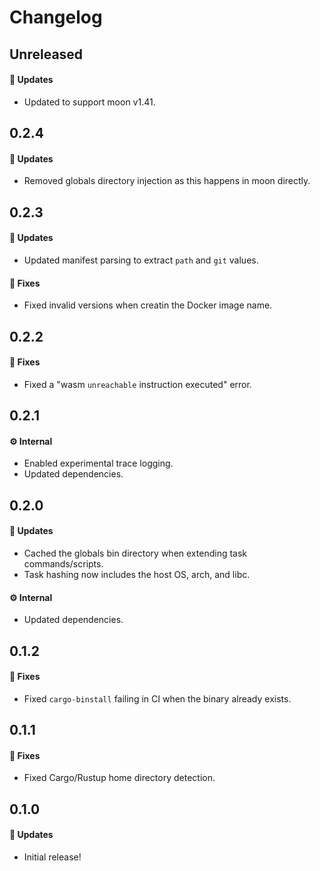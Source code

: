 # Changelog

## Unreleased

#### 🚀 Updates

- Updated to support moon v1.41.

## 0.2.4

#### 🚀 Updates

- Removed globals directory injection as this happens in moon directly.

## 0.2.3

#### 🚀 Updates

- Updated manifest parsing to extract `path` and `git` values.

#### 🐞 Fixes

- Fixed invalid versions when creatin the Docker image name.

## 0.2.2

#### 🐞 Fixes

- Fixed a "wasm `unreachable` instruction executed" error.

## 0.2.1

#### ⚙️ Internal

- Enabled experimental trace logging.
- Updated dependencies.

## 0.2.0

#### 🚀 Updates

- Cached the globals bin directory when extending task commands/scripts.
- Task hashing now includes the host OS, arch, and libc.

#### ⚙️ Internal

- Updated dependencies.

## 0.1.2

#### 🐞 Fixes

- Fixed `cargo-binstall` failing in CI when the binary already exists.

## 0.1.1

#### 🐞 Fixes

- Fixed Cargo/Rustup home directory detection.

## 0.1.0

#### 🚀 Updates

- Initial release!
